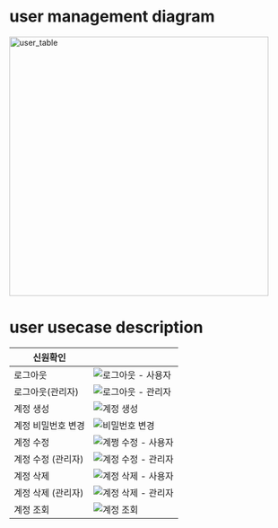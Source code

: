 # user management diagram
<img width="462" alt="user_table" src="https://github.com/minseo2000/db_project/assets/59526414/a5d93e26-d42b-409a-929f-3ca263b2fdb0">


# user usecase description

| 신원확인       |   |
|------------|---|
| 로그아웃       | ![로그아웃 - 사용자](https://github.com/minseo2000/db_project/assets/59526414/eaf39c6a-0e92-4d5e-89e2-7aacf6e0cc38)|
| 로그아웃(관리자)       | ![로그아웃 - 관리자](https://github.com/minseo2000/db_project/assets/59526414/9bafbaca-8b2f-4dc0-9cf6-c97cad889258)|
| 계정 생성      |![계정 생성](https://github.com/minseo2000/db_project/assets/59526414/2ac844bb-db3d-4c1f-88ba-fc4795359dd4)|
| 계정 비밀번호 변경 |![비밀번호 변경](https://github.com/minseo2000/db_project/assets/59526414/90c9ccba-20cc-4429-8d00-6af83c31c56b)|
| 계정 수정      |![계쩡 수정 - 사용자](https://github.com/minseo2000/db_project/assets/59526414/9e9f4709-4033-4869-b9d3-fdcd37924595)|
| 계정 수정 (관리자)     |![계정 수정 - 관리자](https://github.com/minseo2000/db_project/assets/59526414/d794f734-936d-47b2-a0de-592206051e7e)|
| 계정 삭제      |![계정 삭제 - 사용자](https://github.com/minseo2000/db_project/assets/59526414/16db5661-22f0-417f-bf01-4332d88e660c)|
| 계정 삭제 (관리자)     |![계정 삭제 - 관리자](https://github.com/minseo2000/db_project/assets/59526414/e1362869-8fe7-4ae4-b6aa-48a1dcbe04de)|
| 계정 조회      |![계정 조회](https://github.com/minseo2000/db_project/assets/59526414/495d1d63-2920-4814-849e-93b2bccb6121)|

